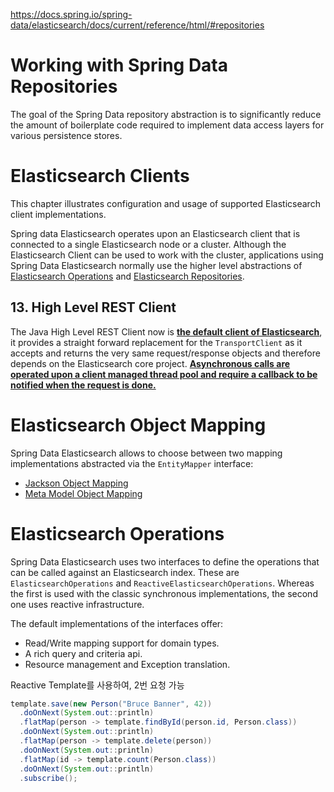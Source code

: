 https://docs.spring.io/spring-data/elasticsearch/docs/current/reference/html/#repositories

# Working with Spring Data Repositories

The goal of the Spring Data repository abstraction is to significantly reduce the amount of boilerplate code required to implement data access layers for various persistence stores.



# Elasticsearch Clients

This chapter illustrates configuration and usage of supported Elasticsearch client implementations.

Spring data Elasticsearch operates upon an Elasticsearch client that is connected to a single Elasticsearch node or a cluster. Although the Elasticsearch Client can be used to work with the cluster, applications using Spring Data Elasticsearch normally use the higher level abstractions of [Elasticsearch Operations](https://docs.spring.io/spring-data/elasticsearch/docs/current/reference/html/#elasticsearch.operations) and [Elasticsearch Repositories](https://docs.spring.io/spring-data/elasticsearch/docs/current/reference/html/#elasticsearch.repositories).



## 13. High Level REST Client

The Java High Level REST Client now is <u>**the default client of Elasticsearch**</u>, it provides a straight forward replacement for the `TransportClient` as it accepts and returns the very same request/response objects and therefore depends on the Elasticsearch core project. **<u>Asynchronous calls are operated upon a client managed thread pool and require a callback to be notified when the request is done.</u>**

# Elasticsearch Object Mapping

Spring Data Elasticsearch allows to choose between two mapping implementations abstracted via the `EntityMapper` interface:

- [Jackson Object Mapping](https://docs.spring.io/spring-data/elasticsearch/docs/current/reference/html/#elasticsearch.mapping.jackson2)
- [Meta Model Object Mapping](https://docs.spring.io/spring-data/elasticsearch/docs/current/reference/html/#elasticsearch.mapping.meta-model)



# Elasticsearch Operations

Spring Data Elasticsearch uses two interfaces to define the operations that can be called against an Elasticsearch index. These are `ElasticsearchOperations` and `ReactiveElasticsearchOperations`. Whereas the first is used with the classic synchronous implementations, the second one uses reactive infrastructure.

The default implementations of the interfaces offer:

- Read/Write mapping support for domain types.
- A rich query and criteria api.
- Resource management and Exception translation.



Reactive Template를 사용하여, 2번 요청 가능

```java
template.save(new Person("Bruce Banner", 42))                    
  .doOnNext(System.out::println)
  .flatMap(person -> template.findById(person.id, Person.class)) 
  .doOnNext(System.out::println)
  .flatMap(person -> template.delete(person))                    
  .doOnNext(System.out::println)
  .flatMap(id -> template.count(Person.class))                   
  .doOnNext(System.out::println)
  .subscribe(); 
```

